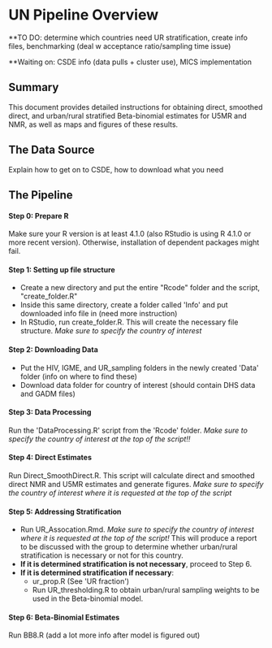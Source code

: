 # UN Pipeline Overview

**TO DO: determine which countries need UR stratification, create info files, benchmarking (deal w acceptance ratio/sampling time issue)

**Waiting on: CSDE info (data pulls + cluster use), MICS implementation

## Summary

This document provides detailed instructions for obtaining direct, smoothed direct, and urban/rural stratified Beta-binomial estimates for U5MR and NMR, as well as maps and figures of these results.

## The Data Source

Explain how to get on to CSDE, how to download what you need

## The Pipeline

#### Step 0: Prepare R
Make sure your R version is at least 4.1.0 (also RStudio is using R 4.1.0 or more recent version). Otherwise, installation of dependent packages might fail.

#### Step 1: Setting up file structure

- Create a new directory and put the entire "Rcode" folder and the script, "create_folder.R"
- Inside this same directory, create a folder called 'Info' and put downloaded info file in (need more instruction)
- In RStudio, run create_folder.R. This will create the necessary file structure. *Make sure to specify the country of interest*


#### Step 2: Downloading Data

- Put the HIV, IGME, and UR_sampling folders in the newly created 'Data' folder (info on where to find these)
- Download data folder for country of interest (should contain DHS data and GADM files)


#### Step 3: Data Processing

Run the 'DataProcessing.R' script from the 'Rcode' folder. *Make sure to specify the country of interest at the top of the script!!*

#### Step 4: Direct Estimates

Run Direct_SmoothDirect.R. This script will calculate direct and smoothed direct NMR and U5MR estimates and generate figures. *Make sure to specify the country of interest where it is requested at the top of the script*

#### Step 5: Addressing Stratification

- Run UR_Assocation.Rmd. *Make sure to specify the country of interest where it is requested at the top of the script!* This will produce a report to be discussed with the group to determine whether urban/rural stratification is necessary or not for this country.
- **If it is determined stratification is not necessary**, proceed to Step 6.
- **If it is determined stratification if necessary**:
  - ur_prop.R (See 'UR fraction')
  - Run UR_thresholding.R to obtain urban/rural sampling weights to be used in the Beta-binomial model.

#### Step 6: Beta-Binomial Estimates

Run BB8.R (add a lot more info after model is figured out)






